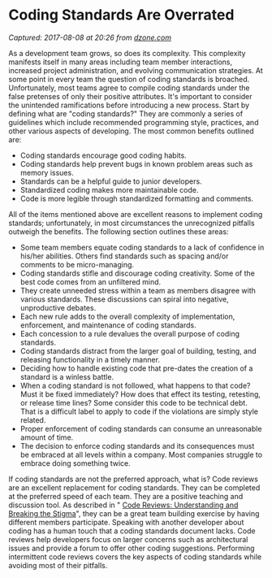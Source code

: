 # Coding Standards Are Overrated

_Captured: 2017-08-08 at 20:26 from [dzone.com](https://dzone.com/articles/coding-standards-are-overrated?ref=quuu&utm_content=bufferdaf38&utm_medium=social&utm_source=twitter.com&utm_campaign=buffer)_

As a development team grows, so does its complexity. This complexity manifests itself in many areas including team member interactions, increased project administration, and evolving communication strategies. At some point in every team the question of coding standards is broached. Unfortunately, most teams agree to compile coding standards under the false pretenses of only their positive attributes. It's important to consider the unintended ramifications before introducing a new process. Start by defining what are "coding standards?" They are commonly a series of guidelines which include recommended programming style, practices, and other various aspects of developing. The most common benefits outlined are:

  * Coding standards encourage good coding habits.
  * Coding standards help prevent bugs in known problem areas such as memory issues.
  * Standards can be a helpful guide to junior developers.
  * Standardized coding makes more maintainable code.
  * Code is more legible through standardized formatting and comments.

All of the items mentioned above are excellent reasons to implement coding standards; unfortunately, in most circumstances the unrecognized pitfalls outweigh the benefits. The following section outlines these areas:

  * Some team members equate coding standards to a lack of confidence in his/her abilities. Others find standards such as spacing and/or comments to be micro-managing.
  * Coding standards stifle and discourage coding creativity. Some of the best code comes from an unfiltered mind.
  * They create unneeded stress within a team as members disagree with various standards. These discussions can spiral into negative, unproductive debates.
  * Each new rule adds to the overall complexity of implementation, enforcement, and maintenance of coding standards.
  * Each concession to a rule devalues the overall purpose of coding standards.
  * Coding standards distract from the larger goal of building, testing, and releasing functionality in a timely manner.
  * Deciding how to handle existing code that pre-dates the creation of a standard is a winless battle.
  * When a coding standard is not followed, what happens to that code? Must it be fixed immediately? How does that effect its testing, retesting, or release time lines? Some consider this code to be technical debt. That is a difficult label to apply to code if the violations are simply style related.
  * Proper enforcement of coding standards can consume an unreasonable amount of time.
  * The decision to enforce coding standards and its consequences must be embraced at all levels within a company. Most companies struggle to embrace doing something twice.

If coding standards are not the preferred approach, what is? Code reviews are an excellent replacement for coding standards. They can be completed at the preferred speed of each team. They are a positive teaching and discussion tool. As described in " [Code Reviews: Understanding and Breaking the Stigma](http://zacgery.blogspot.com/2012/12/code-reviews-understanding-and-breaking.html)", they can be a great team building exercise by having different members participate. Speaking with another developer about coding has a human touch that a coding standards document lacks. Code reviews help developers focus on larger concerns such as architectural issues and provide a forum to offer other coding suggestions. Performing intermittent code reviews covers the key aspects of coding standards while avoiding most of their pitfalls.
